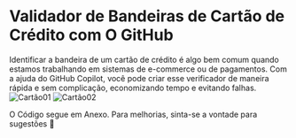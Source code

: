 # Validador de Bandeiras de Cartão de Crédito com O GitHub

Identificar a bandeira de um cartão de crédito é algo bem comum quando estamos trabalhando em sistemas 
de e-commerce ou de pagamentos. Com a ajuda do GitHub Copilot, você pode criar esse verificador de maneira 
rápida e sem complicação, economizando tempo e evitando falhas.
![Cartão01](https://github.com/user-attachments/assets/9ae2cb96-853d-4cce-9873-015d02b176b7)
![Cartão02](https://github.com/user-attachments/assets/1b3e6550-4942-49df-9fcc-5e0f296d951c)

O Código segue em Anexo. Para melhorias, sinta-se a vontade para sugestões 🙂️
